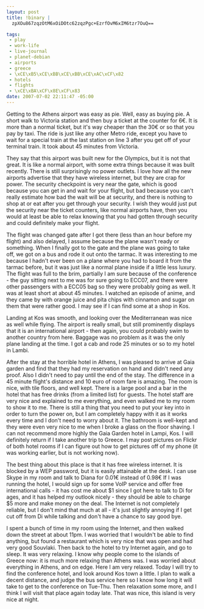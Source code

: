 ```yaml
--- 
layout: post
title: !binary |
  zpXOu867zqzOtM6xOiDOtc62zqzPgc+EzrfOvM6xIM6tzr7OuQ==

tags: 
 - play
 - work-life
 - live-journal
 - planet-debian
 - airports
 - greece
 - \xCE\xB5\xCE\xBB\xCE\xBB\xCE\xAC\xCF\x82
 - hotels
 - flights
 - \xCE\xBA\xCF\x8E\xCF\x83
date: 2007-07-02 22:11:47 -05:00
---
```

Getting to the Athens airport was easy as pie.  Well, easy as buying pie.  A short walk to Victoria station and then buy a ticket at the counter for 6€. It is more than a normal ticket, but it's way cheaper than the 30€ or so that you pay by taxi.  The ride is just like any other Metro ride, except you have to wait for a special train at the last station on line 3 after you get off of your terminal train.  It took about 45 minutes from Victoria.

They say that this airport was built new for the Olympics, but it is not that great.  It is like a normal airport, with some extra things because it was built recently.  There is still surprisingly no power outlets.  I love how all the new airports advertise that they have wireless internet, but they are crap for power.  The security checkpoint is very near the gate, which is good because you can get in and wait for your flight, but bad because you can't really estimate how bad the wait will be at security, and there is nothing to shop at or eat after you get through your security.  I wish they would just put the security near the ticket counters, like normal airports have, then you would at least be able to relax knowing that you had gotten through security and could definitely make your flight.

The flight was changed gate after I got there (less than an hour before my flight) and also delayed, I assume because the plane wasn't ready or something.  When I finally got to the gate and the plane was going to take off, we got on a bus and rode it out onto the tarmac.  It was interesting to me because I hadn't ever been on a plane where you had to board it from the tarmac before, but it was just like a normal plane inside if a little less luxury.  The flight was full to the brim, partially I am sure because of the conference - the guy sitting next to me was for sure going to ECC07, and there were other passengers with a ECC05 bag so they were probably going as well.  It was at least short at about 45 minutes.  I watched an episode of anime, and they came by with orange juice and pita chips with cinnamon and sugar on them that were rather good.  I may see if I can find some at a shop in Kos.

Landing at Kos was smooth, and looking over the Mediterranean was nice as well while flying.  The airport is really small, but still prominently displays that it is an international airport - then again, you could probably swim to another country from here.  Baggage was no problem as it was the only plane landing at the time.  I got a cab and rode 25 minutes or so to my hotel in Lambi.

After the stay at the horrible hotel in Athens, I was pleased to arrive at Gaia garden and find that they had my reservation on hand and didn't need any proof.  Also I didn't need to pay until the end of the stay.  The difference in a 45 minute flight's distance and 10 euro of room fare is amazing.  The room is nice, with tile floors, and well kept.  There is a large pool and a bar in the hotel that has free drinks (from a limited list) for guests.  The hotel staff are very nice and explained to me everything, and even walked me to my room to show it to me.   There is still a thing that you need to put your key into in order to turn the power on, but I am completely happy with it as it works every time and I don't need to worry about it.  The bathroom is well-kept and they were even very nice to me when I broke a glass on the floor shaving.  I can not recommend more highly the Gaia Garden hotel in Lampi, Kos.  I will definitely return if I take another trip to Greece.  I may post pictures on Flickr of both hotel rooms if I can figure out how to get pictures off of my phone (it was working earlier, but is not working now).

The best thing about this place is that it has free wireless internet.  It is blocked by a WEP password, but it is easily attainable at the desk.  I can use Skype in my room and talk to Diana for 0.01€ instead of 0.98€  If I was running the hotel, I would sign up for some VoIP service and offer free international calls - it has cost me about $1 since I got here to talk to Di for ages, and it has helped my outlook nicely - they should be able to charge $5 more and make money on the deal.  The Internet is not completely reliable, but I don't mind that much at all - it's just slightly annoying if I get cut off from Di while talking and don't have a chance to say good bye.

I spent a bunch of time in my room using the Internet, and then walked down the street at about 11pm.  I was worried that I wouldn't be able to find anything, but found a restaurant which is very nice that was open and had very good Souvlaki.  Then back to the hotel to try Internet again, and go to sleep.  It was very relaxing.  I know why people come to the islands of Greece now: it is much more relaxing than Athens was.  I was worried about everything in Athens, and on edge.  Here I am very relaxed.  Today I will try to find the conference hotel, and look around Kos town a little.  I plan to walk a decent distance, and judge the bus service here so I know how long it will take to get to the conference on Tue-Thu.  Then relaxation some more, and I think I will visit that place again today late.  That was nice, this island is very nice at night.

